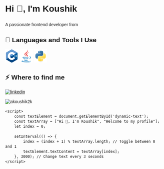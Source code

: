 <!DOCTYPE html>
<html lang="en">
<head>
    <meta charset="UTF-8">
    <meta name="viewport" content="width=device-width, initial-scale=1.0">
    <title>Koushik's Profile</title>
    <style>
        body {
            font-family: Arial, sans-serif;
        }
        .typewriter {
            display: inline-block;
            border-right: 2px solid black;
            white-space: nowrap;
            overflow: hidden;
            animation: blink 0.7s step-end infinite alternate;
        }
        @keyframes blink {
            50% {
                border-color: transparent;
            }
        }
    </style>
</head>
<body>
    <h1>
        <span class="typewriter" id="dynamic-text">Hi 👋, I'm Koushik</span>
    </h1>
    <p>A passionate frontend developer from </p>
    <h2>🚀 Languages and Tools I Use</h2>
    <p>
        <a target="_blank" href="https://raw.githubusercontent.com/devicons/devicon/master/icons/cplusplus/cplusplus-original.svg" style="display: inline-block;">
            <img src="https://raw.githubusercontent.com/devicons/devicon/master/icons/cplusplus/cplusplus-original.svg" alt="cplusplus" width="42" height="42" />
        </a>
        <a target="_blank" href="https://raw.githubusercontent.com/devicons/devicon/master/icons/java/java-original.svg" style="display: inline-block;">
            <img src="https://raw.githubusercontent.com/devicons/devicon/master/icons/java/java-original.svg" alt="java" width="42" height="42" />
        </a>
        <a target="_blank" href="https://raw.githubusercontent.com/devicons/devicon/master/icons/python/python-original.svg" style="display: inline-block;">
            <img src="https://raw.githubusercontent.com/devicons/devicon/master/icons/python/python-original.svg" alt="python" width="42" height="42" />
        </a>
        <!-- Add the rest of your icons here -->
    </p>
    <h2>⚡️ Where to find me</h2>
    <p>
        <a target="_blank" href="https://www.linkedin.com/in/KoushikAlapati" style="display: inline-block;">
            <img src="https://img.shields.io/badge/LinkedIn-Profile-blue?style=for-the-badge&logo=linkedin&logoColor=white" alt="linkedin" />
        </a>
    </p>
    <p>
        <img align="center" src="https://github-readme-stats.vercel.app/api?username=akoushik2k&show_icons=true&locale=en" alt="akoushik2k" />
    </p>

    <script>
        const textElement = document.getElementById('dynamic-text');
        const textArray = ["Hi 👋, I'm Koushik", "Welcome to my profile"];
        let index = 0;

        setInterval(() => {
            index = (index + 1) % textArray.length; // Toggle between 0 and 1
            textElement.textContent = textArray[index];
        }, 3000); // Change text every 3 seconds
    </script>
</body>
</html>
